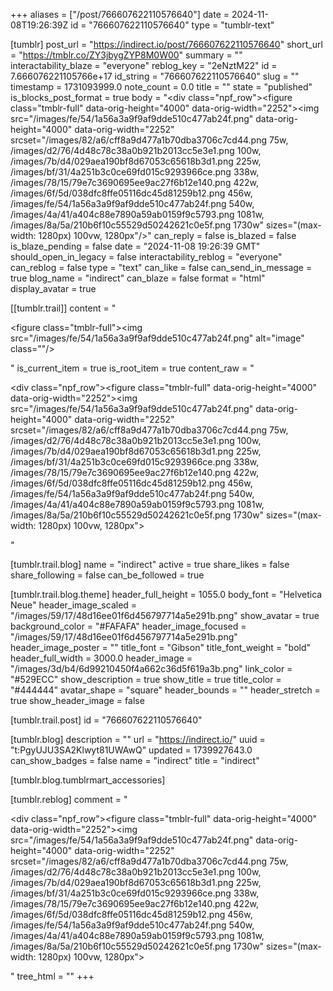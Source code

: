 +++
aliases = ["/post/766607622110576640"]
date = 2024-11-08T19:26:39Z
id = "766607622110576640"
type = "tumblr-text"

[tumblr]
post_url = "https://indirect.io/post/766607622110576640"
short_url = "https://tmblr.co/ZY3jbygZYP8M0W00"
summary = ""
interactability_blaze = "everyone"
reblog_key = "2eNztM22"
id = 7.666076221105766e+17
id_string = "766607622110576640"
slug = ""
timestamp = 1731093999.0
note_count = 0.0
title = ""
state = "published"
is_blocks_post_format = true
body = "<div class=\"npf_row\"><figure class=\"tmblr-full\" data-orig-height=\"4000\" data-orig-width=\"2252\"><img src=\"/images/fe/54/1a56a3a9f9af9dde510c477ab24f.png\" data-orig-height=\"4000\" data-orig-width=\"2252\" srcset=\"/images/82/a6/cff8a9d477a1b70dba3706c7cd44.png 75w, /images/d2/76/4d48c78c38a0b921b2013cc5e3e1.png 100w, /images/7b/d4/029aea190bf8d67053c65618b3d1.png 225w, /images/bf/31/4a251b3c0ce69fd015c9293966ce.png 338w, /images/78/15/79e7c3690695ee9ac27f6b12e140.png 422w, /images/6f/5d/038dfc8ffe05116dc45d81259b12.png 456w, /images/fe/54/1a56a3a9f9af9dde510c477ab24f.png 540w, /images/4a/41/a404c88e7890a59ab0159f9c5793.png 1081w, /images/8a/5a/210b6f10c55529d50242621c0e5f.png 1730w\" sizes=\"(max-width: 1280px) 100vw, 1280px\"/></figure></div>"
can_reply = false
is_blazed = false
is_blaze_pending = false
date = "2024-11-08 19:26:39 GMT"
should_open_in_legacy = false
interactability_reblog = "everyone"
can_reblog = false
type = "text"
can_like = false
can_send_in_message = true
blog_name = "indirect"
can_blaze = false
format = "html"
display_avatar = true

[[tumblr.trail]]
content = "<p><figure class=\"tmblr-full\"><img src=\"/images/fe/54/1a56a3a9f9af9dde510c477ab24f.png\" alt=\"image\" class=\"\"/></figure></p>"
is_current_item = true
is_root_item = true
content_raw = "<p><div class=\"npf_row\"><figure class=\"tmblr-full\" data-orig-height=\"4000\" data-orig-width=\"2252\"><img src=\"/images/fe/54/1a56a3a9f9af9dde510c477ab24f.png\" data-orig-height=\"4000\" data-orig-width=\"2252\" srcset=\"/images/82/a6/cff8a9d477a1b70dba3706c7cd44.png 75w, /images/d2/76/4d48c78c38a0b921b2013cc5e3e1.png 100w, /images/7b/d4/029aea190bf8d67053c65618b3d1.png 225w, /images/bf/31/4a251b3c0ce69fd015c9293966ce.png 338w, /images/78/15/79e7c3690695ee9ac27f6b12e140.png 422w, /images/6f/5d/038dfc8ffe05116dc45d81259b12.png 456w, /images/fe/54/1a56a3a9f9af9dde510c477ab24f.png 540w, /images/4a/41/a404c88e7890a59ab0159f9c5793.png 1081w, /images/8a/5a/210b6f10c55529d50242621c0e5f.png 1730w\" sizes=\"(max-width: 1280px) 100vw, 1280px\"></figure></div></p>"

[tumblr.trail.blog]
name = "indirect"
active = true
share_likes = false
share_following = false
can_be_followed = true

[tumblr.trail.blog.theme]
header_full_height = 1055.0
body_font = "Helvetica Neue"
header_image_scaled = "/images/59/17/48d16ee01f6d456797714a5e291b.png"
show_avatar = true
background_color = "#FAFAFA"
header_image_focused = "/images/59/17/48d16ee01f6d456797714a5e291b.png"
header_image_poster = ""
title_font = "Gibson"
title_font_weight = "bold"
header_full_width = 3000.0
header_image = "/images/3d/b4/6d99210450f4a662c36d5f619a3b.png"
link_color = "#529ECC"
show_description = true
show_title = true
title_color = "#444444"
avatar_shape = "square"
header_bounds = ""
header_stretch = true
show_header_image = false

[tumblr.trail.post]
id = "766607622110576640"

[tumblr.blog]
description = ""
url = "https://indirect.io/"
uuid = "t:PgyUJU3SA2Klwyt81UWAwQ"
updated = 1739927643.0
can_show_badges = false
name = "indirect"
title = "indirect"

[tumblr.blog.tumblrmart_accessories]

[tumblr.reblog]
comment = "<p><div class=\"npf_row\"><figure class=\"tmblr-full\" data-orig-height=\"4000\" data-orig-width=\"2252\"><img src=\"/images/fe/54/1a56a3a9f9af9dde510c477ab24f.png\" data-orig-height=\"4000\" data-orig-width=\"2252\" srcset=\"/images/82/a6/cff8a9d477a1b70dba3706c7cd44.png 75w, /images/d2/76/4d48c78c38a0b921b2013cc5e3e1.png 100w, /images/7b/d4/029aea190bf8d67053c65618b3d1.png 225w, /images/bf/31/4a251b3c0ce69fd015c9293966ce.png 338w, /images/78/15/79e7c3690695ee9ac27f6b12e140.png 422w, /images/6f/5d/038dfc8ffe05116dc45d81259b12.png 456w, /images/fe/54/1a56a3a9f9af9dde510c477ab24f.png 540w, /images/4a/41/a404c88e7890a59ab0159f9c5793.png 1081w, /images/8a/5a/210b6f10c55529d50242621c0e5f.png 1730w\" sizes=\"(max-width: 1280px) 100vw, 1280px\"></figure></div></p>"
tree_html = ""
+++
